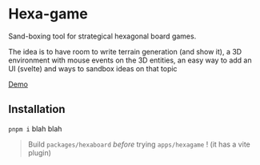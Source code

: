 # Hexa-game

Sand-boxing tool for strategical hexagonal board games.

The idea is to have room to write terrain generation (and show it), a 3D environment with mouse events on the 3D entities, an easy way to add an UI (svelte) and ways to sandbox ideas on that topic

[Demo](https://hexboard.netlify.app/)

## Installation

`pnpm i` blah blah

> Build `packages/hexaboard` *before* trying `apps/hexagame` ! (it has a vite plugin)